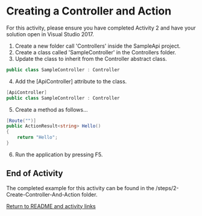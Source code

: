 # Creating a Controller and Action

For this activity, please ensure you have completed Activity 2 and have your solution open in Visual Studio 2017.

1. Create a new folder call 'Controllers' inside the SampleApi project.
2. Create a class called 'SampleController' in the Controllers folder.
3. Update the class to inherit from the Controller abstract class.

``` csharp
public class SampleController : Controller
```

4. Add the  [ApiController] attribute to the class.

``` csharp
[ApiController]
public class SampleController : Controller
```

5. Create a method as follows...

``` csharp
[Route("")]
public ActionResult<string> Hello()
{
    return "Hello";
}
```

6. Run the application by pressing F5.

## End of Activity

The completed example for this activity can be found in the /steps/2-Create-Controller-And-Action folder.

[Return to README and activity links](../README.md)